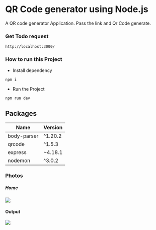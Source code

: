 # QR Code generator using Node.js 
A QR code generator Application. Pass the link and Qr Code generate.

### Get Todo request 
```http://localhost:3000/```

### How to run this Project

- Install dependency

```npm i``` 

- Run the Project

```npm run dev```


## Packages

| Name             | Version                                                                |
| ----------------- | ------------------------------------------------------------------ |
| body-parser | ^1.20.2 |
| qrcode | ^1.5.3 |
| express | ~4.18.1 |
| nodemon | ^3.0.2 |


### Photos 

##### Home

![](https://res.cloudinary.com/dhntmsget/image/upload/v1706794071/Projects/QR%20Generator/Screen%20Short/home.png)

#### Output

![](https://res.cloudinary.com/dhntmsget/image/upload/v1706794071/Projects/QR%20Generator/Screen%20Short/output.png)
